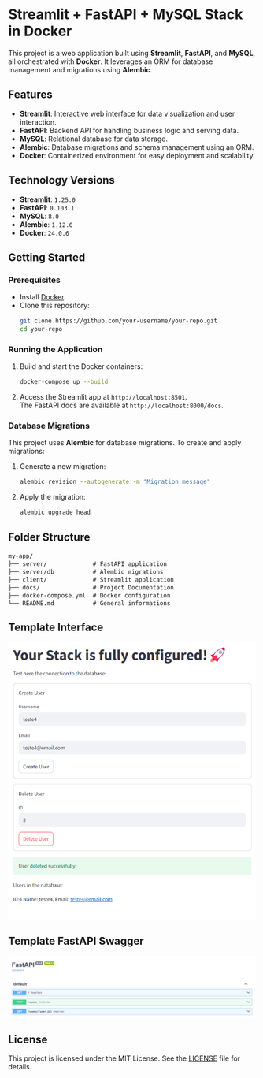 # Streamlit + FastAPI + MySQL Stack in Docker

This project is a web application built using **Streamlit**, **FastAPI**, and **MySQL**, all orchestrated with **Docker**. It leverages an ORM for database management and migrations using **Alembic**.

## Features

- **Streamlit**: Interactive web interface for data visualization and user interaction.  
- **FastAPI**: Backend API for handling business logic and serving data.  
- **MySQL**: Relational database for data storage.  
- **Alembic**: Database migrations and schema management using an ORM.  
- **Docker**: Containerized environment for easy deployment and scalability.

## Technology Versions

- **Streamlit**: `1.25.0`  
- **FastAPI**: `0.103.1`  
- **MySQL**: `8.0`  
- **Alembic**: `1.12.0`  
- **Docker**: `24.0.6`

## Getting Started

### Prerequisites

- Install [Docker](https://www.docker.com/).
- Clone this repository:
    ```bash
    git clone https://github.com/your-username/your-repo.git
    cd your-repo
    ```

### Running the Application

1. Build and start the Docker containers:
     ```bash
     docker-compose up --build
     ```

2. Access the Streamlit app at `http://localhost:8501`.  
     The FastAPI docs are available at `http://localhost:8000/docs`.

### Database Migrations

This project uses **Alembic** for database migrations. To create and apply migrations:

1. Generate a new migration:
     ```bash
     alembic revision --autogenerate -m "Migration message"
     ```

2. Apply the migration:
     ```bash
     alembic upgrade head
     ```

## Folder Structure

```
my-app/
├── server/             # FastAPI application
├── server/db           # Alembic migrations
├── client/             # Streamlit application
├── docs/               # Project Documentation
├── docker-compose.yml  # Docker configuration
└── README.md           # General informations
```


## Template Interface

![User Interface](docs/ui.png)

## Template FastAPI Swagger

![Server Interface](docs/server-routes.png)

## License

This project is licensed under the MIT License. See the [LICENSE](LICENSE) file for details.